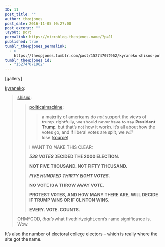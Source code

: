 ```yaml
---
ID: 11
post_title: ""
author: theojones
post_date: 2016-11-05 00:27:08
post_excerpt: ""
layout: post
permalink: https://microblog.theojones.name/?p=11
published: true
tumblr_theopjones_permalink:
  - >
    https://theopjones.tumblr.com/post/152747071962/kyraneko-shisno-politicalmachine-a
tumblr_theopjones_id:
  - "152747071962"
---
```

[gallery]
<p><a class="tumblr_blog" href="http://kyraneko.tumblr.com/post/152728226136">kyraneko</a>:</p>
<blockquote>
<p><a class="tumblr_blog" href="http://shisno.tumblr.com/post/151865736086">shisno</a>:</p>
<blockquote>
<p><a class="tumblr_blog" href="http://politicalmachine.tumblr.com/post/151818065688">politicalmachine</a>:</p>
<blockquote>
<p>a majority of americans do <i>not </i>support the views of trump. rightfully, we should never have to say <b>President Trump</b>. but that’s not how it works. it’s all about how the votes go, and if liberal votes are split, we <i>will </i>lose (<a href="http://www.miamiherald.com/opinion/opn-columns-blogs/carl-hiaasen/article108382077.html">source</a>)</p>
</blockquote>
<p>I WANT TO MAKE THIS CLEAR:</p>
<p><b><i>538 VOTES </i>DECIDED THE 2000 ELECTION. <br /></b></p>
<p><b>NOT FIVE THOUSAND. NOT FIFTY THOUSAND. <br /></b></p>
<p><b><i>FIVE HUNDRED THIRTY EIGHT VOTES. </i><br /></b></p>
<p><b>NO VOTE IS A THROW AWAY VOTE. <br /></b></p>
<p><b>PROTEST VOTES, AND HOW MANY THERE ARE, WILL DECIDE IF TRUMP WINS OR IF CLINTON WINS.<br /></b></p>
<p><b>EVERY. VOTE. COUNTS.</b><br /></p>
</blockquote>
<p>OHMYGOD, <i>that’s</i> what fivethirtyeight.com’s name significance is. Wow.<br /></p>
</blockquote>

<p>It&rsquo;s also the number of electoral college electors &ndash; which is really where the site got the name. </p>